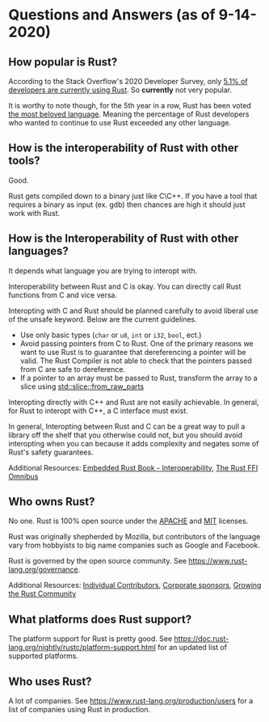# Questions and Answers (as of 9-14-2020)
## How popular is Rust? 
According to the Stack Overflow's 2020 Developer Survey, only [5.1% of developers are currently using Rust](https://insights.stackoverflow.com/survey/2020#technology). So **currently** not very popular.

It is worthy to note though, for the 5th year in a row, Rust has been voted [the most beloved language](https://insights.stackoverflow.com/survey/2020#technology-most-loved-dreaded-and-wanted-languages-loved). Meaning the percentage of Rust developers who wanted to continue to use Rust exceeded any other language.

## How is the interoperability of Rust with other tools?
Good.

Rust gets compiled down to a binary just like C\C++. If you have a tool that requires a binary as input (ex. gdb) then chances are high it should just work with Rust. 

## How is the Interoperability of Rust with other languages?
It depends what language you are trying to interopt with.

Interoperability between Rust and C is okay. You can directly call Rust functions from C and vice versa.

Interopting with C and Rust should be planned carefully to avoid liberal use of the unsafe keyword.  Below are the current guidelines.
- Use only basic types (`char` or `u8`, `int` or `i32`, `bool`, ect.)
- Avoid passing pointers from C to Rust. One of the primary reasons we want to use Rust is to guarantee that dereferencing a pointer will be valid. The Rust Compiler is not able to check that the pointers passed from C are safe to dereference.
- If a pointer to an array must be passed to Rust, transform the array to a slice using [std::slice::from_raw_parts](https://doc.rust-lang.org/std/slice/fn.from_raw_parts.html)

Interopting directly with C++ and Rust are not easily achievable. In general, for Rust to interopt with C++, a C interface must exist.

In general, Interopting between Rust and C can be a great way to pull a library off the shelf that you otherwise could not, but you should avoid interopting when you can because it adds complexity and negates some of Rust's safety guarantees.

Additional Resources: [Embedded Rust Book - Interoperability](https://docs.rust-embedded.org/book/interoperability/), [The Rust FFI Omnibus](http://jakegoulding.com/rust-ffi-omnibus/string_arguments/)

## Who owns Rust?
No one. Rust is 100% open source under the [APACHE](https://choosealicense.com/licenses/apache-2.0/) and [MIT](https://choosealicense.com/licenses/mit/) licenses.

Rust was originally shepherded by Mozilla, but contributors of the language vary from hobbyists to big name companies such as Google and Facebook.

Rust is governed by the open source community. See <https://www.rust-lang.org/governance>.

Additional Resources: [Individual Contributors](https://thanks.rust-lang.org/), [Corporate sponsors](https://www.rust-lang.org/sponsors), [Growing the Rust Community](https://youtu.be/duv0tuPAnO0?t=236)

## What platforms does Rust support? 
The platform support for Rust is pretty good. See <https://doc.rust-lang.org/nightly/rustc/platform-support.html> for an updated list of supported platforms.

## Who uses Rust?
 A lot of companies. See <https://www.rust-lang.org/production/users> for a list of companies using Rust in production.